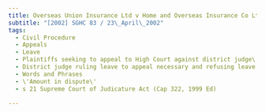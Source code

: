 ```yaml
---
title: Overseas Union Insurance Ltd v Home and Overseas Insurance Co Ltd and another 
subtitle: "[2002] SGHC 83 / 23\_April\_2002"
tags:
  - Civil Procedure
  - Appeals
  - Leave
  - Plaintiffs seeking to appeal to High Court against district judge\'s decision relating to costs
  - District judge ruling leave to appeal necessary and refusing leave
  - Words and Phrases
  - \'Amount in dispute\'
  - s 21 Supreme Court of Judicature Act (Cap 322, 1999 Ed)

---
```


